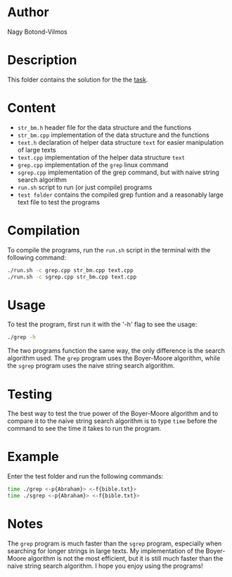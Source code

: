 # Author
Nagy Botond-Vilmos

# Description
This folder contains the solution for the the [task](../task.md).

# Content
- `str_bm.h`
header file for the data structure and the functions
- `str_bm.cpp`
implementation of the data structure and the functions
- `text.h`
declaration of helper data structure `text` for easier manipulation of large texts
- `text.cpp`
implementation of the helper data structure `text`
- `grep.cpp`
implementation of the `grep` linux command
- `sgrep.cpp`
implementation of the grep command, but with naive string search algorithm
- `run.sh`
script to run (or just compile) programs
- `test folder`
contains the compiled grep funtion and a reasonably large text file to test the programs

# Compilation
To compile the programs, run the `run.sh` script in the terminal with the following command:
```bash
./run.sh -c grep.cpp str_bm.cpp text.cpp
./run.sh -c sgrep.cpp str_bm.cpp text.cpp
```

# Usage
To test the program, first run it with the '-h' flag to see the usage:
```bash
./grep -h
```
The two programs function the same way, the only difference is the search algorithm used. The `grep` program uses the Boyer-Moore algorithm, while the `sgrep` program uses the naive string search algorithm.

# Testing
The best way to test the true power of the Boyer-Moore algorithm and to compare it to the naive string search algorithm is to type `time` before the command to see the time it takes to run the program.

# Example
Enter the test folder and run the following commands:
```bash
time ./grep <-p{Abraham}> <-f{bible.txt}>
time ./sgrep <-p{Abraham}> <-f{bible.txt}>
```

# Notes
The `grep` program is much faster than the `sgrep` program, especially when searching for longer strings in large texts.
My implementation of the Boyer-Moore algorithm is not the most efficient, but it is still much faster than the naive string search algorithm.
I hope you enjoy using the programs!